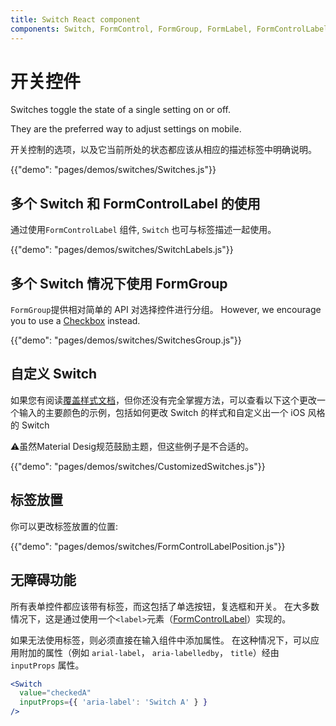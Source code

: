 ```yaml
---
title: Switch React component
components: Switch, FormControl, FormGroup, FormLabel, FormControlLabel
---
```


# 开关控件

<p class="description">Switches toggle the state of a single setting on or off.</p>

They are the preferred way to adjust settings on mobile.

开关控制的选项，以及它当前所处的状态都应该从相应的描述标签中明确说明。

{{"demo": "pages/demos/switches/Switches.js"}}

## 多个 Switch 和 FormControlLabel 的使用

通过使用` FormControlLabel ` 组件, ` Switch ` 也可与标签描述一起使用。

{{"demo": "pages/demos/switches/SwitchLabels.js"}}

## 多个 Switch 情况下使用 FormGroup

`FormGroup`提供相对简单的 API 对选择控件进行分组。 However, we encourage you to use a [Checkbox](#checkboxes) instead.

{{"demo": "pages/demos/switches/SwitchesGroup.js"}}

## 自定义 Switch

如果您有阅读[覆盖样式文档](/customization/overrides/)，但你还没有完全掌握方法，可以查看以下这个更改一个输入的主要颜色的示例，包括如何更改 Switch 的样式和自定义出一个 iOS 风格的 Switch

⚠️虽然Material Desig规范鼓励主题，但这些例子是不合适的。

{{"demo": "pages/demos/switches/CustomizedSwitches.js"}}

## 标签放置

你可以更改标签放置的位置:

{{"demo": "pages/demos/switches/FormControlLabelPosition.js"}}

## 无障碍功能

所有表单控件都应该带有标签，而这包括了单选按钮，复选框和开关。 在大多数情况下，这是通过使用一个`<label>`元素（[FormControlLabel](/api/form-control-label/)）实现的。

如果无法使用标签，则必须直接在输入组件中添加属性。 在这种情况下，可以应用附加的属性（例如 `arial-label`， `aria-labelledby`， `title`）经由 `inputProps` 属性。

```jsx
<Switch
  value="checkedA"
  inputProps={{ 'aria-label': 'Switch A' } }
/>
```